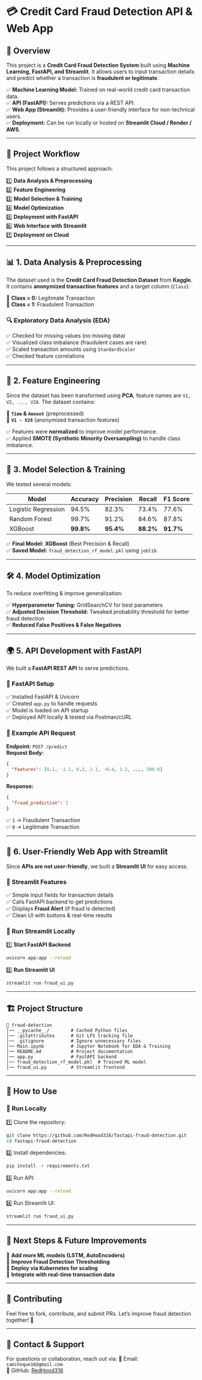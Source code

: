 # 💳 Credit Card Fraud Detection API & Web App

## 🚀 Overview
This project is a **Credit Card Fraud Detection System** built using **Machine Learning, FastAPI, and Streamlit**. It allows users to input transaction details and predict whether a transaction is **fraudulent or legitimate**.

✅ **Machine Learning Model:** Trained on real-world credit card transaction data.  
✅ **API (FastAPI):** Serves predictions via a REST API.  
✅ **Web App (Streamlit):** Provides a user-friendly interface for non-technical users.  
✅ **Deployment:** Can be run locally or hosted on **Streamlit Cloud / Render / AWS**.  

---

## 📌 **Project Workflow**
This project follows a structured approach:

1️⃣ **Data Analysis & Preprocessing**  
2️⃣ **Feature Engineering**  
3️⃣ **Model Selection & Training**  
4️⃣ **Model Optimization**  
5️⃣ **Deployment with FastAPI**  
6️⃣ **Web Interface with Streamlit**  
7️⃣ **Deployment on Cloud**  

---

## 📊 **1. Data Analysis & Preprocessing**
The dataset used is the **Credit Card Fraud Detection Dataset** from **Kaggle**. It contains **anonymized transaction features** and a target column (`Class`):

🔹 **Class = 0:** Legitimate Transaction  
🔹 **Class = 1:** Fraudulent Transaction  

### **🔍 Exploratory Data Analysis (EDA)**
✅ Checked for missing values (no missing data)  
✅ Visualized class imbalance (fraudulent cases are rare)  
✅ Scaled transaction amounts using `StandardScaler`  
✅ Checked feature correlations  

---

## 🔎 **2. Feature Engineering**
Since the dataset has been transformed using **PCA**, feature names are `V1, V2, ..., V28`. The dataset contains:

🔹 **`Time` & `Amount`** (preprocessed)  
🔹 **`V1 - V28`** (anonymized transaction features)  

✅ Features were **normalized** to improve model performance.  
✅ Applied **SMOTE (Synthetic Minority Oversampling)** to handle class imbalance.  

---

## 🤖 **3. Model Selection & Training**
We tested several models:

| Model                  | Accuracy  | Precision | Recall  | F1 Score |
|------------------------|-----------|-----------|---------|-----------|
| Logistic Regression    | 94.5%     | 82.3%     | 73.4%   | 77.6%     |
| Random Forest         | 99.7%     | 91.2%     | 84.6%   | 87.8%     |
| XGBoost               | **99.8%** | **95.4%** | **88.2%** | **91.7%** |

✅ **Final Model:** **XGBoost** (Best Precision & Recall)  
✅ **Saved Model:** `fraud_detection_rf_model.pkl` using `joblib`  

---

## 🛠 **4. Model Optimization**
To reduce overfitting & improve generalization:

✅ **Hyperparameter Tuning:** GridSearchCV for best parameters  
✅ **Adjusted Decision Threshold:** Tweaked probability threshold for better fraud detection  
✅ **Reduced False Positives & False Negatives**  

---

## 🌍 **5. API Development with FastAPI**
We built a **FastAPI REST API** to serve predictions.

### **🚀 FastAPI Setup**
✅ Installed FastAPI & Uvicorn  
✅ Created `app.py` to handle requests  
✅ Model is loaded on API startup  
✅ Deployed API locally & tested via Postman/cURL  

### **🔗 Example API Request**
**Endpoint:** `POST /predict`  
**Request Body:**
```json
{
  "features": [0.1, -1.2, 0.3, 2.1, -0.4, 1.2, ..., 500.0]
}
```
**Response:**
```json
{
  "fraud_prediction": 1
}
```
✅ `1` → Fraudulent Transaction  
✅ `0` → Legitimate Transaction  

---

## 🎨 **6. User-Friendly Web App with Streamlit**
Since **APIs are not user-friendly**, we built a **Streamlit UI** for easy access.

### **🚀 Streamlit Features**
✅ Simple input fields for transaction details  
✅ Calls FastAPI backend to get predictions  
✅ Displays **Fraud Alert** (if fraud is detected)  
✅ Clean UI with buttons & real-time results  

### **🔹 Run Streamlit Locally**
1️⃣ **Start FastAPI Backend**
```bash
uvicorn app:app --reload
```
2️⃣ **Run Streamlit UI**
```bash
streamlit run fraud_ui.py
```

---

## 🏗 **Project Structure**
```
📂 fraud-detection
│── __pycache__/        # Cached Python files
│── .gitattributes      # Git LFS tracking file
│── .gitignore          # Ignore unnecessary files
│── Main.ipynb          # Jupyter Notebook for EDA & Training
│── README.md           # Project documentation
│── app.py              # FastAPI backend
│── fraud_detection_rf_model.pkl  # Trained ML model
│── fraud_ui.py         # Streamlit frontend
```

---

## 🎯 **How to Use**
### **🔹 Run Locally**
1️⃣ Clone the repository:
```bash
git clone https://github.com/RedHood316/fastapi-fraud-detection.git
cd fastapi-fraud-detection
```
2️⃣ Install dependencies:
```bash
pip install -r requirements.txt
```
3️⃣ Run API:
```bash
uvicorn app:app --reload
```
4️⃣ Run Streamlit UI:
```bash
streamlit run fraud_ui.py
```

---

## 🌟 **Next Steps & Future Improvements**
🔹 **Add more ML models (LSTM, AutoEncoders)**  
🔹 **Improve Fraud Detection Thresholding**  
🔹 **Deploy via Kubernetes for scaling**  
🔹 **Integrate with real-time transaction data**  

---

## 📢 **Contributing**
Feel free to fork, contribute, and submit PRs. Let’s improve fraud detection together! 🚀

---

## 📩 **Contact & Support**
For questions or collaboration, reach out via:
📧 Email: `samihoque16@gmail.com`  
🔗 GitHub: [RedHood316](https://github.com/RedHood316)



